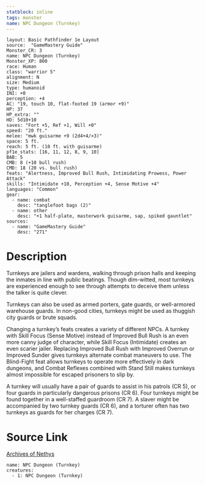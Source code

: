 ```yaml
---
statblock: inline
tags: monster
name: NPC Dungeon (Turnkey)
---
```

```statblock
layout: Basic Pathfinder 1e Layout
source:  "GameMastery Guide"
Monster_CR: 3
name: NPC Dungeon (Turnkey)
Monster_XP: 800
race: Human
class: "warrior 5"
alignment: N
size: Medium
type: humanoid
INI: +0
perception: +4
AC: "19, touch 10, flat-footed 19 (armor +9)"
HP: 37
HP_extra: ""
HD: 5d10+10
saves: "Fort +5, Ref +1, Will +0"
speed: "20 ft."
melee: "mwk guisarme +9 (2d4+4/×3)"
space: 5 ft.
reach: 5 ft. (10 ft. with guisarme)
pf1e_stats: [16, 11, 12, 8, 9, 10]
BAB: 5
CMB: 8 (+10 bull rush)
CMD: 18 (20 vs. bull rush)
feats: "Alertness, Improved Bull Rush, Intimidating Prowess, Power Attack"
skills: "Intimidate +10, Perception +4, Sense Motive +4"
languages: "Common"
gear:
  - name: combat
    desc: "tanglefoot bags (2)"
  - name: other
    desc: "+1 half-plate, masterwork guisarme, sap, spiked gauntlet"
sources:
  - name: "GameMastery Guide"
    desc: "271"
```
# Description
Turnkeys are jailers and wardens, walking through prison halls and keeping the inmates in line with public beatings. Though dim-witted, most turnkeys are experienced enough to see through attempts to deceive them unless the talker is quite clever.

Turnkeys can also be used as armed porters, gate guards, or well-armored warehouse guards. In non-good cities, turnkeys might be used as thuggish city guards or brute squads.

Changing a turnkey’s feats creates a variety of different NPCs. A turnkey with Skill Focus (Sense Motive) instead of Improved Bull Rush is an even more canny judge of character, while Skill Focus (Intimidate) creates an even scarier jailer. Replacing Improved Bull Rush with Improved Overrun or Improved Sunder gives turnkeys alternate combat maneuvers to use. The Blind-Fight feat allows turnkeys to operate more effectively in dark dungeons, and Combat Reflexes combined with Stand Still makes turnkeys almost impossible for escaped prisoners to slip by.

A turnkey will usually have a pair of guards to assist in his patrols (CR 5), or four guards in particularly dangerous prisons (CR 6). Four turnkeys might be found together in a well-staffed guardroom (CR 7). A slaver might be accompanied by two turnkey guards (CR 6), and a torturer often has two turnkeys as guards for her charges (CR 7).
# Source Link
[Archives of Nethys](https://aonprd.com/NPCDisplay.aspx?ItemName=Dungeon%20(Turnkey))
```encounter-table
name: NPC Dungeon (Turnkey)
creatures:
  - 1: NPC Dungeon (Turnkey)
```
